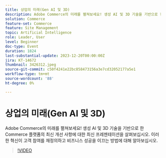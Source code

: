```yaml
---
title: 상업의 미래(Gen AI 및 3D)
description: Adobe Commerce의 미래를 펼쳐보세요! 생성 AI 및 3D 기술을 기반으로 한 Commerce 플랫폼의 최신 개선 사항에 대한 최신 프레젠테이션을 살펴보십시오. 이러한 혁신이 고객 참여를 재정의하고 비즈니스 성공을 이끄는 방법에 대해 알아보십시오.
solution: Commerce
feature-set: Commerce
feature: Site Management
topic: Artificial Intelligence
role: Leader, User
level: Beginner
doc-type: Event
duration: 1824
last-substantial-update: 2023-12-20T00:00:00Z
jira: KT-14672
thumbnail: 3426312.jpeg
source-git-commit: c50f4241e22bc858473156a3e7cd32052177a5e1
workflow-type: tm+mt
source-wordcount: '88'
ht-degree: 0%

---
```



# 상업의 미래(Gen AI 및 3D)

Adobe Commerce의 미래를 펼쳐보세요! 생성 AI 및 3D 기술을 기반으로 한 Commerce 플랫폼의 최신 개선 사항에 대한 최신 프레젠테이션을 살펴보십시오. 이러한 혁신이 고객 참여를 재정의하고 비즈니스 성공을 이끄는 방법에 대해 알아보십시오.

>[!VIDEO](https://video.tv.adobe.com/v/3426312/?learn=on)
